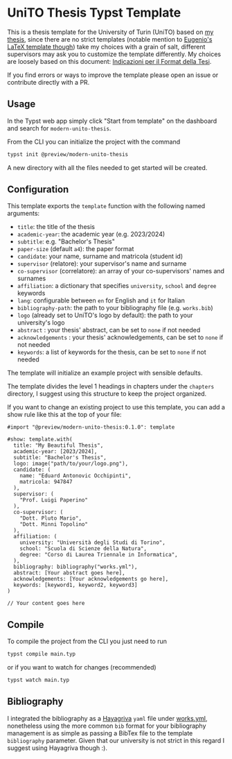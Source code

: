 # UniTO Thesis Typst Template

This is a thesis template for the University of Turin (UniTO) based on [my thesis](https://github.com/eduardz1/Bachelor-Thesis), since there are no strict templates (notable mention to [Eugenio's LaTeX template though](https://github.com/esenes/Unito-thesis-template)) take my choices with a grain of salt, different supervisors may ask you to customize the template differently. My choices are loosely based on this document: [Indicazioni per il Format della Tesi](https://elearning.unito.it/sme/pluginfile.php/29485/mod_folder/content/0/format_TESI_2011-2012.pdf).

If you find errors or ways to improve the template please open an issue or contribute directly with a PR.

## Usage

In the Typst web app simply click "Start from template" on the dashboard and search for `modern-unito-thesis`.

From the CLI you can initialize the project with the command

```bash
typst init @preview/modern-unito-thesis
```

A new directory with all the files needed to get started will be created.

## Configuration

This template exports the `template` function with the following named arguments:

- `title`: the title of the thesis
- `academic-year`: the academic year (e.g. 2023/2024)
- `subtitle`: e.g. "Bachelor's Thesis"
- `paper-size` (default `a4`): the paper format
- `candidate`: your name, surname and matricola (student id)
- `supervisor` (relatore): your supervisor's name and surname
- `co-supervisor` (correlatore): an array of your co-supervisors' names and surnames
- `affiliation`: a dictionary that specifies `university`, `school` and `degree` keywords
- `lang`: configurable between `en` for English and `it` for Italian
- `bibliography-path`: the path to your bibliography file (e.g. `works.bib`)
- `logo` (already set to UniTO's logo by default): the path to your university's logo
- `abstract` : your thesis' abstract, can be set to `none` if not needed
- `acknowledgements` : your thesis' acknowledgements, can be set to `none` if not needed
- `keywords`: a list of keywords for the thesis, can be set to `none` if not needed

The template will initialize an example project with sensible defaults.

The template divides the level 1 headings in chapters under the `chapters` directory, I suggest using this structure to keep the project organized.

If you want to change an existing project to use this template, you can add a show rule like this at the top of your file:

```typ
#import "@preview/modern-unito-thesis:0.1.0": template

#show: template.with(
  title: "My Beautiful Thesis",
  academic-year: [2023/2024],
  subtitle: "Bachelor's Thesis",
  logo: image("path/to/your/logo.png"),
  candidate: (
    name: "Eduard Antonovic Occhipinti",
    matricola: 947847
  ),
  supervisor: (
    "Prof. Luigi Paperino"
  ),
  co-supervisor: (
    "Dott. Pluto Mario",
    "Dott. Minni Topolino"
  ),
  affiliation: (
    university: "Università degli Studi di Torino",
    school: "Scuola di Scienze della Natura",
    degree: "Corso di Laurea Triennale in Informatica",
  ),
  bibliography: bibliography("works.yml"),
  abstract: [Your abstract goes here],
  acknowledgements: [Your acknowledgements go here],
  keywords: [keyword1, keyword2, keyword3]
)

// Your content goes here
```

## Compile

To compile the project from the CLI you just need to run

```bash
typst compile main.typ
```

or if you want to watch for changes (recommended)

```bash
typst watch main.typ
```

## Bibliography

I integrated the bibliography as a [Hayagriva](https://github.com/typst/hayagriva) `yaml` file under [works.yml](template/works.yml), nonetheless using the more common `bib` format for your bibliography management is as simple as passing a BibTex file to the template `bibliography` parameter. Given that our university is not strict in this regard I suggest using Hayagriva though :).
